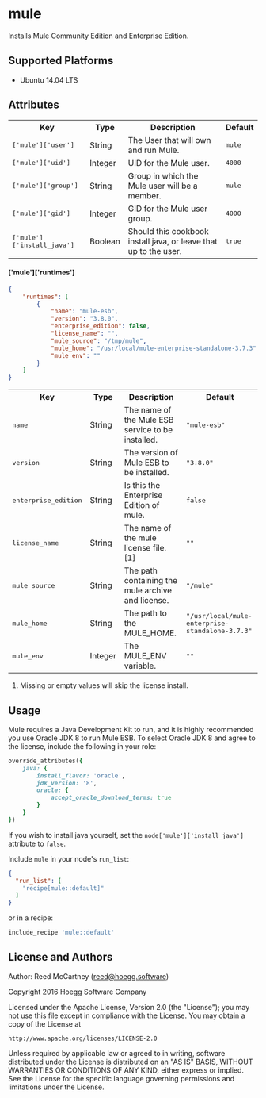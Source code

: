 # mule

Installs Mule Community Edition and Enterprise Edition.

## Supported Platforms

- Ubuntu 14.04 LTS

## Attributes

<table>
  <tr>
    <th>Key</th>
    <th>Type</th>
    <th>Description</th>
    <th>Default</th>
  </tr>
  <tr>
    <td><tt>['mule']['user']</tt></td>
    <td>String</td>
    <td>The User that will own and run Mule.</td>
    <td><tt>mule</tt></td>
  </tr>
  <tr>
    <td><tt>['mule']['uid']</tt></td>
    <td>Integer</td>
    <td>UID for the Mule user.</td>
    <td><tt>4000</tt></td>
  </tr>
  <tr>
    <td><tt>['mule']['group']</tt></td>
    <td>String</td>
    <td>Group in which the Mule user will be a member.</td>
    <td><tt>mule</tt></td>
  </tr>
  <tr>
    <td><tt>['mule']['gid']</tt></td>
    <td>Integer</td>
    <td>GID for the Mule user group.</td>
    <td><tt>4000</tt></td>
  </tr>
  <tr>
    <td><tt>['mule']['install_java']</tt></td>
    <td>Boolean</td>
    <td>Should this cookbook install java, or leave that up to the user.</td>
    <td><tt>true</tt></td>
  </tr>
</table>

#### ['mule']['runtimes']

```json
{
    "runtimes": [
        {
            "name": "mule-esb",
            "version": "3.8.0",
            "enterprise_edition": false,
            "license_name": "",
            "mule_source": "/tmp/mule",
            "mule_home": "/usr/local/mule-enterprise-standalone-3.7.3",
            "mule_env": ""
        }
    ]
}
```

<table>
  <tr>
    <th>Key</th>
    <th>Type</th>
    <th>Description</th>
    <th>Default</th>
  </tr>
  <tr>
    <td><tt>name</tt></td>
    <td>String</td>
    <td>The name of the Mule ESB service to be installed.</td>
    <td><tt>"mule-esb"</tt></td>
  </tr>
  <tr>
    <td><tt>version</tt></td>
    <td>String</td>
    <td>The version of Mule ESB to be installed.</td>
    <td><tt>"3.8.0"</tt></td>
  </tr>
  <tr>
    <td><tt>enterprise_edition</tt></td>
    <td>String</td>
    <td>Is this the Enterprise Edition of mule.</td>
    <td><tt>false</tt></td>
  </tr>
  <tr>
    <td><tt>license_name</tt></td>
    <td>String</td>
    <td>The name of the mule license file. [1]</td>
    <td><tt>""</tt></td>
  </tr>
  <tr>
    <td><tt>mule_source</tt></td>
    <td>String</td>
    <td>The path containing the mule archive and license.</td>
    <td><tt>"/mule"</tt></td>
  </tr>
  <tr>
    <td><tt>mule_home</tt></td>
    <td>String</td>
    <td>The path to the MULE_HOME.</td>
    <td><tt>"/usr/local/mule-enterprise-standalone-3.7.3"</tt></td>
  </tr>
  <tr>
    <td><tt>mule_env</tt></td>
    <td>Integer</td>
    <td>The MULE_ENV variable.</td>
    <td><tt>""</tt></td>
  </tr>
</table>

1. Missing or empty values will skip the license install.

## Usage

Mule requires a Java Development Kit to run, and it is highly recommended you use Oracle JDK 8 to run Mule ESB. To select Oracle JDK 8 and agree to the license, include the following in your role:

```ruby
override_attributes({
    java: {
        install_flavor: 'oracle',
        jdk_version: '8',
        oracle: {
            accept_oracle_download_terms: true
        }
    }
})
```

If you wish to install java yourself, set the `node['mule']['install_java']` attribute to `false`.

Include `mule` in your node's `run_list`:

```json
{
  "run_list": [
    "recipe[mule::default]"
  ]
}
```

or in a recipe:

```ruby
include_recipe 'mule::default'
```

## License and Authors

Author: Reed McCartney (<reed@hoegg.software>)

Copyright 2016 Hoegg Software Company

Licensed under the Apache License, Version 2.0 (the "License");
you may not use this file except in compliance with the License.
You may obtain a copy of the License at

    http://www.apache.org/licenses/LICENSE-2.0

Unless required by applicable law or agreed to in writing, software
distributed under the License is distributed on an "AS IS" BASIS,
WITHOUT WARRANTIES OR CONDITIONS OF ANY KIND, either express or implied.
See the License for the specific language governing permissions and
limitations under the License.
